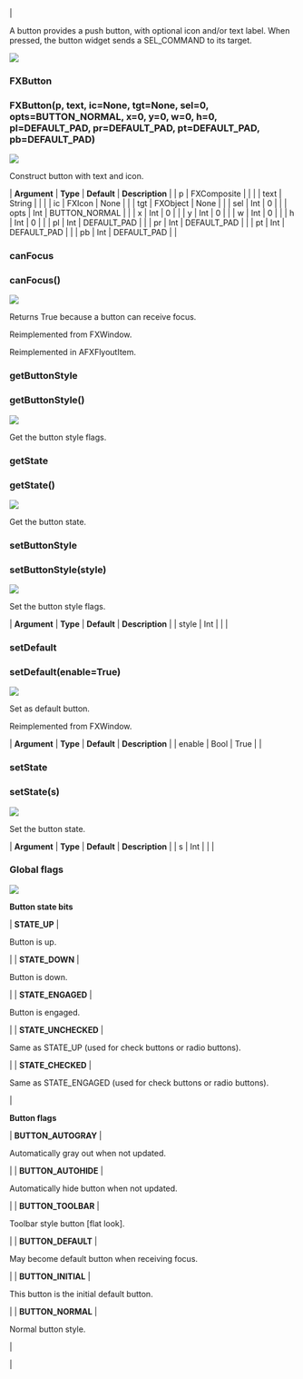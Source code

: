 | 

A button provides a push button, with optional icon and/or text label. When pressed, the button widget sends a SEL_COMMAND to its target.

![](../SIMACAERefImages/gui-fxbutton.png)

### FXButton

###   

### FXButton(p, text, ic=None, tgt=None, sel=0, opts=BUTTON\_NORMAL, x=0, y=0, w=0, h=0, pl=DEFAULT\_PAD, pr=DEFAULT\_PAD, pt=DEFAULT\_PAD, pb=DEFAULT_PAD)  
![](../IconsReference/butix_top_wline.png)

Construct button with text and icon.

| **Argument** | **Type** | **Default** | **Description** |
| p | FXComposite |   |   |
| text | String |   |   |
| ic | FXIcon | None |   |
| tgt | FXObject | None |   |
| sel | Int | 0 |   |
| opts | Int | BUTTON_NORMAL |   |
| x | Int | 0 |   |
| y | Int | 0 |   |
| w | Int | 0 |   |
| h | Int | 0 |   |
| pl | Int | DEFAULT_PAD |   |
| pr | Int | DEFAULT_PAD |   |
| pt | Int | DEFAULT_PAD |   |
| pb | Int | DEFAULT_PAD |   |

### canFocus

###   

### canFocus()  
![](../IconsReference/butix_top_wline.png)

Returns True because a button can receive focus.

Reimplemented from FXWindow.

Reimplemented in AFXFlyoutItem.

### getButtonStyle

###   

### getButtonStyle()  
![](../IconsReference/butix_top_wline.png)

Get the button style flags.

### getState

###   

### getState()  
![](../IconsReference/butix_top_wline.png)

Get the button state.

### setButtonStyle

###   

### setButtonStyle(style)  
![](../IconsReference/butix_top_wline.png)

Set the button style flags.

| **Argument** | **Type** | **Default** | **Description** |
| style | Int |   |   |

### setDefault

###   

### setDefault(enable=True)  
![](../IconsReference/butix_top_wline.png)

Set as default button.

Reimplemented from FXWindow.

| **Argument** | **Type** | **Default** | **Description** |
| enable | Bool | True |   |

### setState

###   

### setState(s)  
![](../IconsReference/butix_top_wline.png)

Set the button state.

| **Argument** | **Type** | **Default** | **Description** |
| s | Int |   |   |

### Global flags  
![](../IconsReference/butix_top_wline.png)


**Button state bits**

| **STATE_UP** | 

Button is up.

 |
| **STATE_DOWN** | 

Button is down.

 |
| **STATE_ENGAGED** | 

Button is engaged.

 |
| **STATE_UNCHECKED** | 

Same as STATE_UP (used for check buttons or radio buttons).

 |
| **STATE_CHECKED** | 

Same as STATE_ENGAGED (used for check buttons or radio buttons).

 |


**Button flags**

| **BUTTON_AUTOGRAY** | 

Automatically gray out when not updated.

 |
| **BUTTON_AUTOHIDE** | 

Automatically hide button when not updated.

 |
| **BUTTON_TOOLBAR** | 

Toolbar style button \[flat look\].

 |
| **BUTTON_DEFAULT** | 

May become default button when receiving focus.

 |
| **BUTTON_INITIAL** | 

This button is the initial default button.

 |
| **BUTTON_NORMAL** | 

Normal button style.

 |



 |